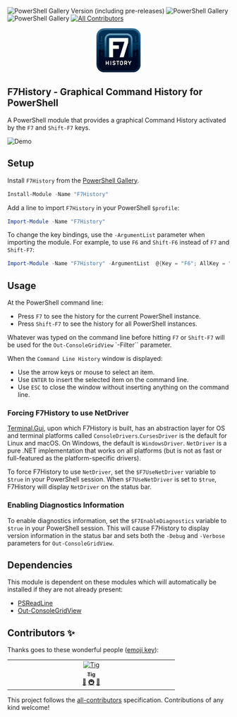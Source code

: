 ![PowerShell Gallery Version (including pre-releases)](https://img.shields.io/powershellgallery/v/F7History)
![PowerShell Gallery](https://img.shields.io/powershellgallery/dt/F7History)
![PowerShell Gallery](https://img.shields.io/powershellgallery/p/F7History)
[![All Contributors](https://img.shields.io/badge/all_contributors-1-orange.svg?style=flat-square)](#contributors-)

<div align="center">
  <img src="icon.png"
       alt="F7 History Icon"
       width="100px"
  />
</div>

## F7History - Graphical Command History for PowerShell

A PowerShell module that provides a graphical Command History activated by the `F7` and `Shift-F7` keys.

![Demo](https://i.imgur.com/GvX7LEL.gif)

## Setup

Install `F7History` from the [PowerShell Gallery](https://www.powershellgallery.com/packages/F7History/).

```ps1
Install-Module -Name "F7History"
```

Add a line to import `F7History` in your PowerShell `$profile`:

```ps1
Import-Module -Name "F7History"
```

To change the key bindings, use the `-ArgumentList` parameter when importing the module. For example, to use `F6` and `Shift-F6` instead of `F7` and `Shift-F7`:

```ps1
Import-Module -Name "F7History" -ArgumentList  @{Key = "F6"; AllKey = "Shift-F6"}
```

## Usage 

At the PowerShell command line:

* Press `F7` to see the history for the current PowerShell instance.
* Press `Shift-F7` to see the history for all PowerShell instances.

Whatever was typed on the command line before hitting `F7` or `Shift-F7` will be used for the `Out-ConsoleGridView` `-Filter`` parameter.

When the `Command Line History` window is displayed:

* Use the arrow keys or mouse to select an item.
* Use `ENTER` to insert the selected item on the command line.
* Use `ESC` to close the window without inserting anything on the command line.

### Forcing F7History to use NetDriver

[Terminal.Gui](https://github.com/gui-cs/Terminal.Gui), upon which F7History is built, has an abstraction layer for OS and terminal platforms called `ConsoleDrivers`.`CursesDriver` is the default for Linux and macOS. On Windows, the default is `WindowsDriver`. `NetDriver` is a pure .NET implementation that works on all platforms (but is not as fast or full-featured as the platform-specific drivers). 

To force F7History to use `NetDriver`, set the `$F7UseNetDriver` variable to `$true` in your PowerShell session. When `$F7UseNetDriver` is set to `$true`, F7History will display `NetDriver` on the status bar.

### Enabling Diagnostics Information

To enable diagnostics information, set the `$F7EnableDiagnostics` variable to `$true` in your PowerShell session. This will cause F7History to display version information in the status bar and sets both the `-Debug` and `-Verbose` parameters for `Out-ConsoleGridView`.

## Dependencies

This module is dependent on these modules which will automatically be installed if they are not already present:

* [PSReadLine](https://github.com/PowerShell/PSReadLine)
* [Out-ConsoleGridView](https://github.com/PowerShell/GraphicalTools)

## Contributors ✨

Thanks goes to these wonderful people ([emoji key](https://allcontributors.org/docs/en/emoji-key)):

<!-- ALL-CONTRIBUTORS-LIST:START - Do not remove or modify this section -->
<!-- prettier-ignore-start -->
<!-- markdownlint-disable -->
<table>
  <tbody>
    <tr>
      <td align="center" valign="top" width="14.28%"><a href="http://www.kindel.com"><img src="https://avatars.githubusercontent.com/u/585482?v=4?s=100" width="100px;" alt="Tig"/><br /><sub><b>Tig</b></sub></a><br /><a href="#maintenance-tig" title="Maintenance">🚧</a> <a href="#infra-tig" title="Infrastructure (Hosting, Build-Tools, etc)">🚇</a> <a href="https://github.com/gui-cs/F7History/pulls?q=is%3Apr+reviewed-by%3Atig" title="Reviewed Pull Requests">👀</a></td>
    </tr>
  </tbody>
</table>

<!-- markdownlint-restore -->
<!-- prettier-ignore-end -->

<!-- ALL-CONTRIBUTORS-LIST:END -->

This project follows the [all-contributors](https://github.com/all-contributors/all-contributors) specification. Contributions of any kind welcome!
